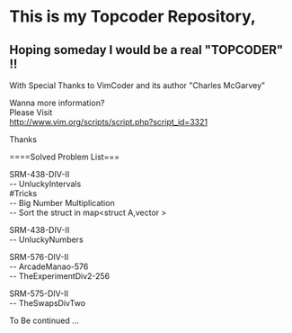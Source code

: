 This is my Topcoder Repository,   
================
Hoping someday I would be a real "TOPCODER" !!  
------------

With Special Thanks to VimCoder and its author "Charles McGarvey"  

Wanna more information?  
Please Visit  
http://www.vim.org/scripts/script.php?script_id=3321  
  
Thanks  


====Solved Problem List===  

SRM-438-DIV-II  
-- UnluckyIntervals  
    #Tricks  
    -- Big Number Multiplication  
    -- Sort the struct in map<struct A,vector<int> >  

SRM-438-DIV-II  
-- UnluckyNumbers  

SRM-576-DIV-II  
-- ArcadeManao-576  
-- TheExperimentDiv2-256  

SRM-575-DIV-II  
-- TheSwapsDivTwo  
  
  
To Be continued ...  
